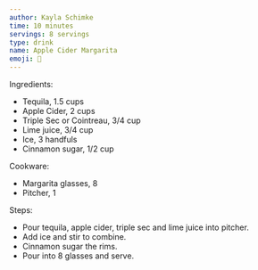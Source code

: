 ```yaml
---
author: Kayla Schimke
time: 10 minutes
servings: 8 servings
type: drink
name: Apple Cider Margarita
emoji: 🍷 
---
```


Ingredients:

- Tequila, 1.5 cups
- Apple Cider, 2 cups
- Triple Sec or Cointreau, 3/4 cup
- Lime juice, 3/4 cup
- Ice, 3 handfuls
- Cinnamon sugar, 1/2 cup

Cookware:

- Margarita glasses, 8
- Pitcher, 1

Steps:

- Pour tequila, apple cider, triple sec and lime juice into pitcher.
- Add ice and stir to combine.
- Cinnamon sugar the rims.
- Pour into 8 glasses and serve.
